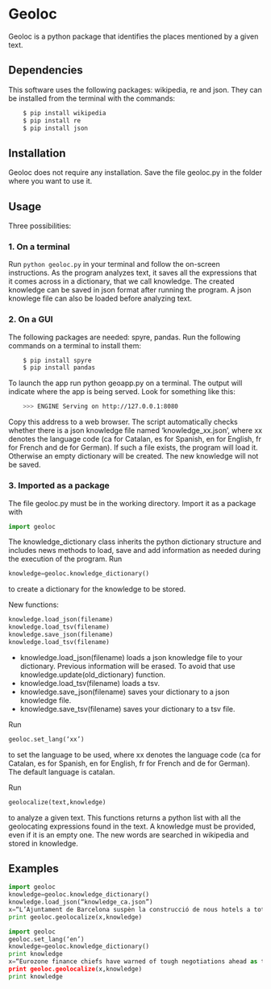 Geoloc
=========

Geoloc is a python package that identifies the places mentioned by a given text.

Dependencies
----
This software uses the following packages: wikipedia, re and json. They can be installed from the terminal with the commands:

```bash
	$ pip install wikipedia
	$ pip install re
	$ pip install json
```

Installation
----
Geoloc does not require any installation. Save the file geoloc.py in the folder where you want to use it.


Usage
----
Three possibilities:

### 1. On a terminal ###
Run ```python geoloc.py``` in your terminal and follow the on-screen instructions. As the program analyzes text, it saves all the expressions that it comes across in a dictionary, that we call knowledge. The created knowledge can be saved in json format after running the program. A json knowlege file can also be loaded before analyzing text.

### 2. On a GUI ###

The following packages are needed: spyre, pandas. Run the following commands on a terminal to install them:
```bash
	$ pip install spyre
	$ pip install pandas
```

To launch the app run python geoapp.py on a terminal. The output will indicate where the app is being served. Look for something like this:
```bash
	>>> ENGINE Serving on http://127.0.0.1:8080
```
Copy this address to a web browser. The script automatically checks whether there is a json knowledge file named ‘knowledge_xx.json’, where xx denotes the language code (ca for Catalan, es for Spanish, en for English, fr for French and de for German). If such a file exists, the program will load it. Otherwise an empty dictionary will be created. The new knowledge will not be saved.

### 3. Imported as a package ###

The file geoloc.py must be in the working directory. Import it as a package with
```python
import geoloc
```

The knowledge_dictionary class inherits the python dictionary structure and includes news methods to load, save and add information as needed during the execution of the program. Run
```python
knowledge=geoloc.knowledge_dictionary()
```
to create a dictionary for the knowledge to be stored.

New functions:
```python
knowledge.load_json(filename)
knowledge.load_tsv(filename)
knowledge.save_json(filename)
knowledge.load_tsv(filename)
```
- knowledge.load_json(filename) loads a json knowledge file to your dictionary. Previous information will be erased. To avoid that use knowledge.update(old_dictionary) function.
- knowledge.load_tsv(filename) loads a tsv.
- knowledge.save_json(filename) saves your dictionary to a json knowledge file.
- knowledge.save_tsv(filename) saves your dictionary to a tsv file.

Run
```python
geoloc.set_lang(‘xx’)
```
to set the language to be used, where xx denotes the language code (ca for Catalan, es for Spanish, en for English, fr for French and de for German). The default language is catalan.

Run
```python
geolocalize(text,knowledge)
```
to analyze a given text. This functions returns a python list with all the geolocating expressions found in the text. A knowledge must be provided, even if it is an empty one. The new words are searched in wikipedia and stored in knowledge.



Examples
----

```python
import geoloc
knowledge=geoloc.knowledge_dictionary()
knowledge.load_json(“knowledge_ca.json”)
x=“L’Ajuntament de Barcelona suspèn la construcció de nous hotels a tota la ciutat.”
print geoloc.geolocalize(x,knowledge)
```

```python
import geoloc
geoloc.set_lang(‘en’)
knowledge=geoloc.knowledge_dictionary()
print knowledge
x=“Eurozone finance chiefs have warned of tough negotiations ahead as they meet to decide whether Greece's new reform proposals merit a third debt bailout.”
print geoloc.geolocalize(x,knowledge)
print knowledge
```
